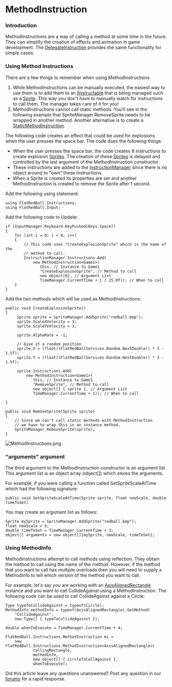 # MethodInstruction

### Introduction

MethodInstructions are a way of calling a method at some time in the future. They can simplify the creation of effects and animation in game development. The [DelegateInstruction](../../../frb/docs/index.php) provides the same functionality for simple cases.

### Using Method Instructions

There are a few things to remember when using MethodInstructions:

1. While MethodInstructions can be manually executed, the easiest way to use them is to add them to an [IInstructable](../../../frb/docs/index.php) that is being managed such as a [Sprite](../../../frb/docs/index.php). This way you don't have to manually watch for instructions to call them. The manager takes care of it for you!
2. MethodInstructions cannot call static methods. You'll see in the following example that SpriteManager.RemoveSprite needs to be wrapped in another method. Another alternative is to create a [StaticMethodInstruction](../../../frb/docs/index.php).

The following code creates an effect that could be used for explosions when the user presses the space bar. The code does the following things:

* When the user presses the space bar, the code creates 8 instructions to create explosion [Sprites](../../../frb/docs/index.php). The creation of these [Sprites](../../../frb/docs/index.php) is delayed and controlled by the last argument of the MethodInstruction constructor.
* These instructions are added to the [InstructionManager](../../../frb/docs/index.php) since there is no object around to "own" these Instructions.
* When a Sprite is created its properties are set and another MethodInstruction is created to remove the Sprite after 1 second.

Add the following using statement:

```
using FlatRedBall.Instructions;
using FlatRedBall.Input;
```

Add the following code to Update:

```
if (InputManager.Keyboard.KeyPushed(Keys.Space))
{
    for (int i = 0; i < 8; i++)
    {
        // This code uses "CreateExplosionSprite" which is the name of the
        // method to call.
        InstructionManager.Instructions.Add(
            new MethodInstruction<Game1>(
               this, // Instance to Game1
               "CreateExplosionSprite", // Method to call
               new object[0], // Argument List
               TimeManager.CurrentTime + i / 25.0f)); // When to call
    }
}
```

Add the two methods which will be used as MethodInstructions:

```
public void CreateExplosionSprite()
{
     Sprite sprite = SpriteManager.AddSprite("redball.bmp");
     sprite.ScaleXVelocity = 3;
     sprite.ScaleYVelocity = 3;

     sprite.AlphaRate = -1;

     // Give it a random position
     sprite.X = (float)(FlatRedBallServices.Random.NextDouble() * 3 - 1.5f);
     sprite.Y = (float)(FlatRedBallServices.Random.NextDouble() * 3 - 1.5f);

     sprite.Instructions.Add(
         new MethodInstruction<Game1>(
            this, // Instance to Game1
            "RemoveSprite", // Method to call
            new object[] { sprite }, // Argument List
            TimeManager.CurrentTime + 1)); // When to call

}

public void RemoveSprite(Sprite sprite)
{
    // Since we can't call static methods with MethodInstruction
    // we have to wrap this in an instance method.
    SpriteManager.RemoveSprite(sprite);
}
```

![MethodInstructions.png](../../../.gitbook/assets/migrated\_media-MethodInstructions.png)

### "arguments" argument

The third argument to the MethodInstruction constructor is an argument list. This argument list is an object array (object\[]) which stores the arguments.

For example, if you were calling a function called SetSpriteScaleAtTime which had the following signature:

```
public void SetSpriteScaleAtTime(Sprite sprite, float newScale, double timeToSet)
```

You may create an argument list as follows:

```
Sprite mySprite = SpriteManager.AddSprite("redball.bmp");
float newScale = 5;
double timeToSet = TimeManager.CurrentTime + 3;
object[] arguments = new object[]{mySprite, newScale, timeToSet};
```

### Using MethodInfo

MethodInstructions attempt to call methods using reflection. They obtain the method to call using the name of the method. However, if the method that you want to call has multiple overloads then you will need to supply a MethodInfo to tell which version of the method you want to call.

For example, let's say you are working with an [AxisAlignedRectangle](../../../frb/docs/index.php) instance and you want to call CollideAgainst using a MethodInstruction. The following code can be used to call CollideAgainst against a Circle:

```
Type typeToCollideAgainst = typeof(Circle);
MethodInfo methodInfo = typeof(AxisAlignedRectangle).GetMethod(
    "CollideAgainst", 
    new Type[] { typeToCollideAgainst });

double whenToExecute = TimeManager.CurrentTime + 4;

FlatRedBall.Instructions.MethodInstruction mi = 
    new FlatRedBall.Instructions.MethodInstruction<AxisAlignedRectangle>(
            callingRectangle, 
            methodInfo,
            new object[] { circleToCallAgainst }, 
            whenToExecute);
```

Did this article leave any questions unanswered? Post any question in our [forums](../../../frb/forum.md) for a rapid response.
